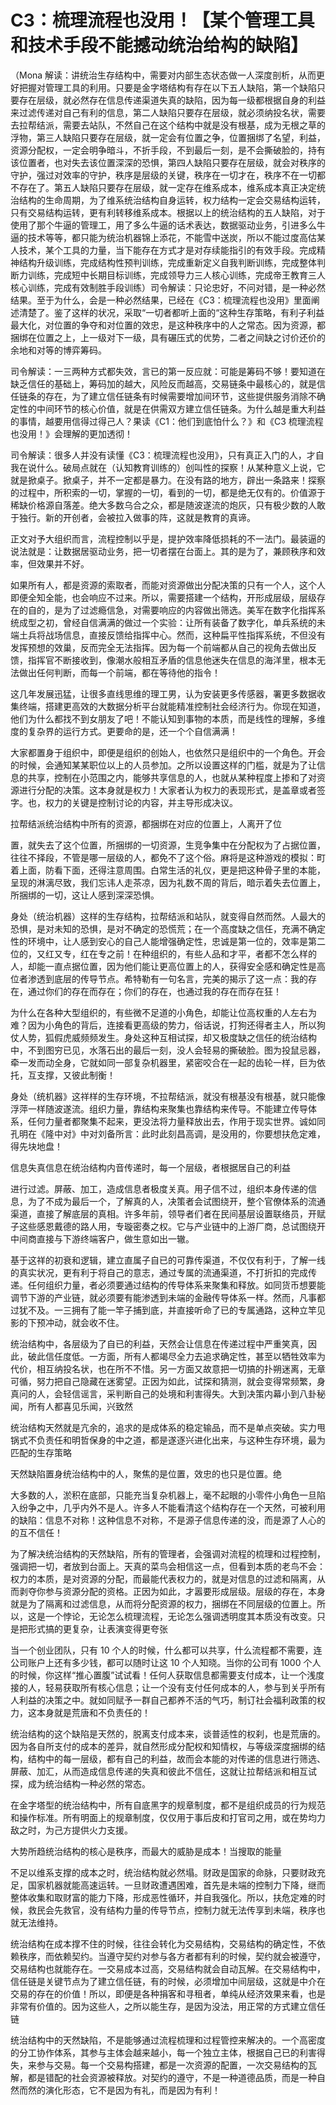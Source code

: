 # C3：梳理流程也没用！【某个管理工具和技术手段不能撼动统治给构的缺陷】

（Mona 解读：讲统治生存结构中，需要对内部生态状态做一人深度剖析，从而更好把握对管理工具的利用。只要是金字塔结构有存在以下五人缺陷，第一个缺陷只要存在层级，就必然存在信息传递渠道失真的缺陷，因为每一级都根据自身的利益来过滤传递对自己有利的信息，第二人缺陷只要存在层级，就必须纳投名状，需要去拉帮结派，需要去站队，不然自己在这个结构中就是没有根基，成为无根之草的浮物，第三人缺陷只要存在层级，就一定会有位置之争，位置捆绑了名望，利益，资源分配权，一定会明争暗斗，不折手段，不到最后一刻，是不会撕破脸的，持有该位置者，也对失去该位置深深的恐惧，第四人缺陷只要存在层级，就会对秩序的守护，强过对效率的守护，秩序是层级的关键，秩序在一切才在，秩序不在一切都不存在了。第五人缺陷只要存在层级，就一定存在维系成本，维系成本真正决定统治结构的生命周期，为了维系统治结构自身运转，权力结构一定会交易结构运转，只有交易结构运转，更有利转移维系成本。根据以上的统治结构的五人缺陷，对于使用了那个牛逼的管理工，用了多么牛逼的话术表达，数据驱动业务，引进多么牛逼的技术等等，都只能为统治机器锦上添花，不能雪中送炭，所以不能过度高估某人技术，某个工具的力量，当下能存在方式才是对存续能指引的有效手段。完成精神结构升级训练，完成结构性预判训练，完成重新定义自我判断训练，完成整体判断力训练，完成短中长期目标训练，完成领导力三人核心训练，完成帝王教育三人核心训练，完成有效制胜手段训练）司令解读：只论忠好，不问对错，是一种必然结果。至于为什么，会是一种必然结果，已经在《C3：梳理流程也没用》里面阐述清楚了。鉴了这样的状况，采取“一切者都听上面的“这种生存策略，有利子利益最大化，对位置的争夺和对位置的效忠，是这种秩序中的人之常态。因为资源，都捆绑在位置之上，上一级对下一级，具有碾压式的优势，二者之间缺之讨价还价的余地和对等的博弈筹码。

司令解读：一三两种方式都失效，言已的第一反应就：可能是筹码不够！要知道在缺乏信任的基础上，筹码加的越大，风险反而越高，交易链条中最核心的，就是信任链条的存在，为了建立信任链条有时候需要增加间环节，这些提供服务消除不确定性的中间环节的核心价值，就是在供需双方建立信任链条。为什么越是重大利益的事情，越要用信得过得己人？果读《C1：他们到底怕什么？》和《C3 梳理流程也没用！》会理解的更加透彻！

司令解读：很多人并没有读懂《C3：梳理流程也没用》，只有真正入门的人，才自我在说什么。破局点就在（认知教育训练的）创叫性的探察！从某种意义上说，它就是掀桌子。掀桌子，并不一定都是暴力。在没有路的地方，辟出一条路来！探察的过程中，所积索的一切，掌握的一切，看到的一切，都是绝无仅有的。价值源于稀缺价格源自落差。绝大多数乌合之众，都是随波遂流的炮灰，只有极少数的人敢于独行。新的开创者，会被拉入做事的阵，这就是教育的真谛。

正文对予大组织而言，流程控制以乎是，提护效率降低损耗的不一法门。最装逼的说法就是：让数据居驱动业务，把一切者摆在台面上。其的是为了，兼顾秩序和效率，但效果并不好。

如果所有人，都是资源的索取者，而能对资源做出分配决策的只有一个人，这个人即便全知全能，也会响应不过来。所以，需要搭建一个结构，开形成层级，层级存在的自的，是为了过滤瘾信急，对需要响应的内容做出筛选。美军在数字化指挥系统成型之初，曾经自信满满的做过一个实验：让所有装备了数字化，单兵系统的未端土兵将战场信息，直接反馈给指挥中心。然而，这种扁平性指挥系统，不但没有发挥预想的效巢，反而完全无法指挥。因为每一个前端都从自己的视角去做出反馈，指挥官不断接收到，像潮水般相互矛盾的信息他迷失在信息的海洋里，根本无法做出任何判断，而每一个前端，都在等待他的指令！

这几年发展迅猛，让很多直线思维的理工男，认为安装更多传感器，署更多数据收集终端，搭建更高效的大数据分析平台就能精准控制社会经济行为。你现在知道，他们为什么都找不到女朋友了吧！不能认知到事物的本质，而是线性的理解，多维度的复杂界的运行方式。更要命的是，还一个个自信满满！

大家都置身于组织中，即便是组织的创始人，也依然只是组织中的一个角色。开会的时候，会通知某某职位以上的人员参加。之所以设置这样的门槛，就是为了让信息的共享，控制在小范围之内，能够共享信息的人，也就从某种程度上掺和了对资源进行分配的决策。这本身就是权力！大家者认为权力的表现形式，是盖章或者签字。也，权力的关键是控制讨论的内容，并主导形成决议。

拉帮结派统治结构中所有的资源，都捆绑在对应的位置上，人离开了位

置，就失去了这个位置，所捆绑的一切资源，生竞争集中在分配权为了占据位置，往往不择段，不管是哪一层级的人，都免不了这个俗。麻将是这种游戏的模拟：町着上面，防看下面，还得注意周围。白常生活的礼仪，更是把这种骨子里的本能，呈现的淋漓尽致，我们忘讳人走茶凉，因为礼数不周的背后，暗示着失去位置上，所捆绑的一切，这让人感到深深恐惧。

身处（统治机器）这样的生存结构，拉帮结派和站队，就变得自然而然。人最大的恐惧，是对未知的恐惧，是对不确定的恐慌荒；在一个高度缺之信任，充满不确定性的环境中，让人感到安心的自己人能增强确定性，忠诚是第一位的，效率是第二位的，又红又专，红在专之前！在种组织的，有些人品和才平，者都不怎么样的人，却能一直点据位置，因为他们能让更高位置上的人，获得安全感和确定性是高位者渗透到底层的传导节点。希特勒有一句名言，完美的揭示了这一点：我的存在，通过你们的存在而存在；你们的存在，也通过我的存在而存在狂！

为什么在各种大型组织的，有些微不足道的小角色，却能让位高权重的人左右为难？因为小角色的背后，连接看更高级的势力，俗话说，打狗还得者主人，所以狗仗人势，狐假虎威频频发生。身处这种互相试探，却又极度缺之信任的统治结构中，不到图穷已见，水落石出的最后一刻，没人会轻易的撕破脸。图为投鼠忌器，牵一发而动全身，它就如同一部复杂机器里，紧密咬合在一起的齿轮一样，巨为依托，互支撑，又彼此制衡！

身处（统机器》这祥样的生存环境，不拉帮结派，就没有根基没有根基，就只能像浮萍一样随波遂流。组织力量，靠结构来聚集也靠结构来传导。不能建立传导体系，任何力量者都聚集不起来，更没法将力量释放出去，作用于现实世界。诚如同孔明在《隆中对》中对刘备所言：此时此刻昌高调，是没用的，你要想扶危定难，得先块地盘！

信息失真信息在统治结构内音传递时，每一个层级，者根据居自己的利益

进行过滤。屏蔽、加工，造成信息者极度关真。用子信不过，组织本身传递的信息，为了不成为最后一个，了解真的人，决策者会试图绕开，整个官僚体系的流通渠道，直接了解底层的真相。许多年前，领导者们者在民间基层设置联络员，开赋子这些感恩戴德的路人用，专璇密奏之权。它与产业链中的上游厂商，总试图绕开中间商直接与下游终端客户，做生意如出一辙。

基于这祥的初衰和逻辑，建立直属子自已的可靠传渠道，不仅仅有利于，了解一线的真实状况，更有利于将自己的意志，通过专属的流通渠道，不打折扣的完成传递。任何组织力量，者必须要通过结构的传导体系来聚集和释放。如同货币想要能调节下游的产业链，就必须要有能渗透到未端的金融传导体系一样。然而，凡事都过犹不及。一三拥有了能一竿子捕到底，并直接听命了已的专属通路，这种立竿见影的下预冲动，就会收不住。

统治结构中，各层级为了自已的利益，天然会让信息在传递过程中严重笑真，因此，破此信任度低。一方面，所有人都竭尽全力去追求确定性，甚至以牺牲效率为代价，相互纳投名状，也在所不不惜。另一方面又故意把一切搞的扑朔迷离，无章可循，努力把自己隐藏在迷雾望。正因为如此，试探和猜测，就会变得常频繁，身真问的人，会轻信谣言，采判断自己的处境和利害得失。大到决策内幕小到八卦秘闻，所有人都喜见乐闻，兴致然

统治结构天然就是亢余的，追求的是成体系的稳定输品，而不是单点突破。实力甩锅式不负责任和明哲保身的中之道，都是遂逐兴进化出来，与这种生存环境，最为匹配的生存策略

天然缺陷置身统治结构中的人，聚焦的是位置，效忠的也只是位置。绝

大多数的人，淤积在底部，只能充当复杂机器上，毫不起眼的小零件小角色一旦陷入纷争之中，几乎内外不是人。许多人不能看清这个结构存在一个天然，可被利用的缺陷：信息不对称！这种信息不对称，不是源子信息传递的没，而是源了人心的的互不信任！

为了解决统治结构的天然缺陷，所有的管理者，会强调对流程的梳理和过程控制，强调把一切，者放到台面上。天真的菜鸟会相信这一点，但看到本质的老鸟不会：权力的本质，是对资源的分配，而最能代表权力的，就是对信息的过滤和隔离，从而剥夺你参与资源分配的资格。正因为如此，才嚣要形成层级。层级的存在，本身就是为了隔离和过滤信息，从而将分配资源的权力，捆绑在不同层级的位置上。所以，这是一个悖论，无论怎么梳理流程，无论怎么强调透明度其本质没有改变。只是把形式搞的更复杂，让表演变得更夸张

当一个创业团队，只有 10 个人的时候，什么都可以共享，什么流程都不需要，连公司账户上还有多少钱，都可以随时让这 10 个人知晓。当你的公司有 1000 个人的时候，你这样“推心置腹”试试看！任何人获取信息都需要支付成本，让一个浅度接的人，轻易获取所有核心信息；让一个没有支付任何成本的人，参与到关乎所有人利益的决策之中。就如同赋予一群自己都养不活的气巧，制订社会福利政策的权力，这本身就是荒唐和不负责任的！

统治结构的这个缺陷是天然的，脱离支付成本来，谈普适性的权刹，也是荒唐的。因为各自所支付的成本的差异，就自然形成分配权和知情权，与等级深度捆绑的结构，结构中的每一层级，都有自己的利益，故而会本能的对传递的信息进行筛选、屏蔽、加汇，从而造成信息传递的失真和彼此不信任，这就让拉帮结派和相互试探，成为统治结构一种必然的常态。

在金字塔型的统治结构中，所有自底黑字的规章制度，都不是组织成员的行为规范和操作标准。所有明面上的规章制度，仅仅用于事后皮和打官司之用，或在势均力敌之时，为己方提供火力支援。

大势所趋统治结构的核心是秩序，而最大的威胁是成本！当搜取的能量

不足以维系支撑的成本之时，统治结构就必然塌。财政是国家的命脉，只要财政充足，国家机器就能高速运转。一旦财政遭遇困难，首先是未端的控制力下降，继而整体收集和取财富的能力下降，形成恶性循环，并自我强化。所以，扶危定难的时候，救民会先救官，没有结构力量的传导节点，控制力就无法传享到未端，秩序也就无法维持。

统治结构在成本撑不住的时候，往往会转化为交易结构，交易结构的确定性，不依赖秩序，而依赖契约。当遵守契约对参与各方者都有利的时候，契约就会被遵守，交易结构也就能存在。一交易成本过高，交易结构就会自动瓦解。在交易结构中，信任链是关键节点为了建立信任链，有的时候，必须增加中间层级，这就是中介在交易的存在的价值！所以，即便是各种捐客和寻租者，单纯从经济效果来看，也是非常有价值的。因为这些人，之所以能生存，是因为没法，用正常的方式建立信任链

统治结构中的天然缺陷，不是能够通过流程梳理和过程管控来解决的。一个高密度的分工协作体系，其参与主体会越来越小，每一个独立主体，根据自己已的利害得失，来参与交易。每一个交易构搭建，都是一次资源的配置，一次交易结构的瓦解，都是错配的社会资源被释放。对契约的遵守，不是一种道德品质，而是一种自然而然的演化形态，它不是因为有礼，而是因为有利！